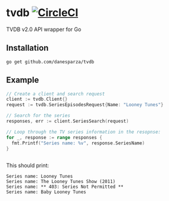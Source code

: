 # tvdb [![CircleCI](https://circleci.com/gh/danesparza/tvdb.svg?style=svg)](https://circleci.com/gh/danesparza/tvdb)
TVDB v2.0 API wrapper for Go

## Installation
`go get github.com/danesparza/tvdb` 

## Example

``` Go
// Create a client and search request
client := tvdb.Client{}
request := tvdb.SeriesEpisodesRequest{Name: "Looney Tunes"}

// Search for the series
responses, err := client.SeriesSearch(request)

// Loop through the TV series information in the resopnse:
for _, response := range responses {
  fmt.Printf("Series name: %v", response.SeriesName)
}
  
```

This should print:
```
Series name: Looney Tunes
Series name: The Looney Tunes Show (2011)
Series name: ** 403: Series Not Permitted **
Series name: Baby Looney Tunes
```
